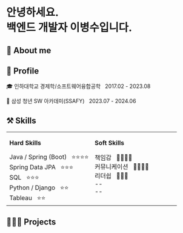 # 안녕하세요. <br> 백엔드 개발자 이병수입니다.

## 💫 About me


## 🔎 Profile
🎓 인하대학교 경제학/소프트웨어융합공학 &nbsp; 2017.02 - 2023.08

📖 삼성 청년 SW 아카데미(SSAFY) &nbsp; 2023.07 - 2024.06

## ⚒️ Skills
<table style="width: 100%;">
    <tr>
        <td style="vertical-align: top; text-align: left; width: 50%;">
            <p style="font-size: 16px"><b>Hard Skills</b></p>
                <span>Java / Spring (Boot) &nbsp; ⭐⭐⭐⭐</span><br>
                <span>Spring Data JPA &nbsp; ⭐⭐⭐</span><br>
                <span>SQL &nbsp; ⭐⭐⭐</span><br>
                <span>Python / Django &nbsp; ⭐⭐</span><br>
                <span>Tableau &nbsp; ⭐⭐</span>
        </td>
        <td style="vertical-align: top; text-align: left; width: 50%;">
            <p style="font-size: 16px"><b>Soft Skills</b></p>
                <span>책임감 &nbsp; 🌟🌟🌟🌟</span><br>
                <span>커뮤니케이션 &nbsp; 🌟🌟🌟🌟</span><br>
                <span>리더쉽 &nbsp; 🌟🌟🌟</span><br>
                <span>--</span><br>
                <span>--</span>
        </td>
    </tr>
</table>

## 👩🏻‍💻 Projects



<!--
**diarlee/diarlee** is a ✨ _special_ ✨ repository because its `README.md` (this file) appears on your GitHub profile.

Here are some ideas to get you started:

- 🔭 I’m currently working on ...
- 🌱 I’m currently learning ...
- 👯 I’m looking to collaborate on ...
- 🤔 I’m looking for help with ...
- 💬 Ask me about ...
- 📫 How to reach me: ...
- 😄 Pronouns: ...
- ⚡ Fun fact: ...
-->
